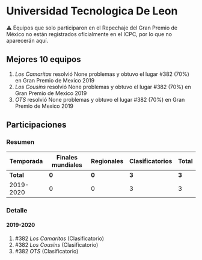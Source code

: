 # Universidad Tecnologica De Leon

:warning: Equipos que solo participaron en el Repechaje del Gran Premio de México no están registrados oficialmente en el ICPC, por lo que no aparecerán aquí.

## Mejores 10 equipos

1. _Los Camaritas_ resolvió None problemas y obtuvo el lugar #382 (70%) en Gran Premio de Mexico 2019
1. _Los Cousins_ resolvió None problemas y obtuvo el lugar #382 (70%) en Gran Premio de Mexico 2019
1. _OTS_ resolvió None problemas y obtuvo el lugar #382 (70%) en Gran Premio de Mexico 2019

## Participaciones

### Resumen

| Temporada | Finales mundiales | Regionales | Clasificatorios | Total |
| --- | --- | --- | --- | --- |
| **Total** | **0** | **0** | **3** | **3** |
| 2019-2020 | 0 | 0 | 3 | 3 |

### Detalle

#### 2019-2020

1. #382 _Los Camaritas_ (Clasificatorio)
1. #382 _Los Cousins_ (Clasificatorio)
1. #382 _OTS_ (Clasificatorio)





